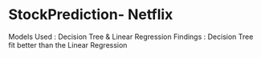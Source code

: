 # StockPrediction- Netflix
Models Used : Decision Tree & Linear Regression
Findings : Decision Tree fit better than the Linear Regression
